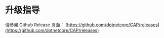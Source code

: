 # 升级指导

请参阅 Github Release 页面： [https://github.com/dotnetcore/CAP/releases](https://github.com/dotnetcore/CAP/releases)